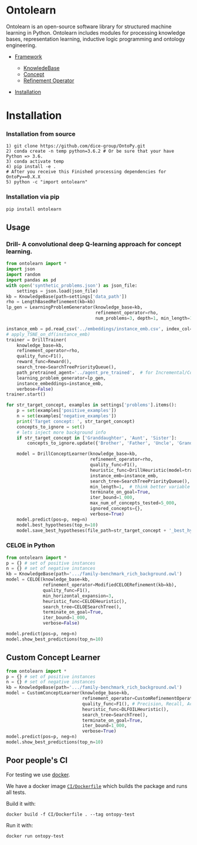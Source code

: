 # Ontolearn

Ontolearn is an open-source software library for structured machine learning in Python. Ontolearn includes modules for processing knowledge bases, representation learning, inductive logic programming and ontology engineering.

- [Framework](#Framework)
    - [KnowledeBase](#Knowledgebase)
    - [Concept](#Concept)        
    - [Refinement Operator](#Refinements)
            
- [Installation](#installation)

# Installation
### Installation from source
```
1) git clone https://github.com/dice-group/OntoPy.git
2) conda create -n temp python=3.6.2 # Or be sure that your have Python => 3.6.
3) conda activate temp
4) pip install -e .
# After you receive this Finished processing dependencies for OntoPy==0.X.X
5) python -c "import ontolearn"
```
### Installation via pip

```python
pip install ontolearn
```

## Usage

### Drill- A convolutional deep Q-learning approach for concept learning.

```python
from ontolearn import *
import json
import random
import pandas as pd
with open('synthetic_problems.json') as json_file:
    settings = json.load(json_file)
kb = KnowledgeBase(path=settings['data_path'])
rho = LengthBasedRefinement(kb=kb)
lp_gen = LearningProblemGenerator(knowledge_base=kb,
                                  refinement_operator=rho,
                                  num_problems=3, depth=1, min_length=1)

instance_emb = pd.read_csv('../embeddings/instance_emb.csv', index_col=0)
# apply_TSNE_on_df(instance_emb)
trainer = DrillTrainer(
    knowledge_base=kb,
    refinement_operator=rho,
    quality_func=F1(),
    reward_func=Reward(),
    search_tree=SearchTreePriorityQueue(),
    path_pretrained_agent='../agent_pre_trained',  # for Incremental/Continual learning.
    learning_problem_generator=lp_gen,
    instance_embeddings=instance_emb,
    verbose=False)
trainer.start()

for str_target_concept, examples in settings['problems'].items():
    p = set(examples['positive_examples'])
    n = set(examples['negative_examples'])
    print('Target concept: ', str_target_concept)
    concepts_to_ignore = set()
    # lets inject more background info
    if str_target_concept in ['Granddaughter', 'Aunt', 'Sister']:
        concepts_to_ignore.update({'Brother', 'Father', 'Uncle', 'Grandparent'})

    model = DrillConceptLearner(knowledge_base=kb,
                                refinement_operator=rho,
                                quality_func=F1(),
                                heuristic_func=DrillHeuristic(model=trainer.model),
                                instance_emb=instance_emb,
                                search_tree=SearchTreePriorityQueue(),
                                min_length=1,  # think better variable name
                                terminate_on_goal=True,
                                iter_bound=1_000,
                                max_num_of_concepts_tested=5_000,
                                ignored_concepts={},
                                verbose=True)
    model.predict(pos=p, neg=n)
    model.best_hypotheses(top_n=10)
    model.save_best_hypotheses(file_path=str_target_concept + '_best_hypothesis.owl', rdf_format='xml', top_n=10)
```

### CELOE in Python
```python
from ontolearn import *
p = {} # set of positive instances
n = {} # set of negative instances
kb = KnowledgeBase(path='.../family-benchmark_rich_background.owl') 
model = CELOE(knowledge_base=kb,
              refinement_operator=ModifiedCELOERefinement(kb=kb),
              quality_func=F1(),
              min_horizontal_expansion=3,
              heuristic_func=CELOEHeuristic(),
              search_tree=CELOESearchTree(),
              terminate_on_goal=True,
              iter_bound=1_000,
              verbose=False)

model.predict(pos=p, neg=n)
model.show_best_predictions(top_n=10)

```

## Custom Concept Learner
```python
from ontolearn import *
p = {} # set of positive instances
n = {} # set of negative instances
kb = KnowledgeBase(path='.../family-benchmark_rich_background.owl') 
model = CustomConceptLearner(knowledge_base=kb,
                             refinement_operator=CustomRefinementOperator(kb=kb),
                             quality_func=F1(), # Precision, Recall, Accuracy
                             heuristic_func=DLFOILHeuristic(),
                             search_tree=SearchTree(),
                             terminate_on_goal=True,
                             iter_bound=1_000,
                             verbose=True)
model.predict(pos=p, neg=n)
model.show_best_predictions(top_n=10)
```

## Poor people's CI

For testing we use [docker](https://docs.docker.com/engine/install/). 

We have a docker image [`CI/Dockerfile`](./CI/Dockerfile) which builds the package and runs all tests. 

Build it with:
```shell script
docker build -f CI/Dockerfile . --tag ontopy-test
```

Run it with:
```shell script
docker run ontopy-test
```
